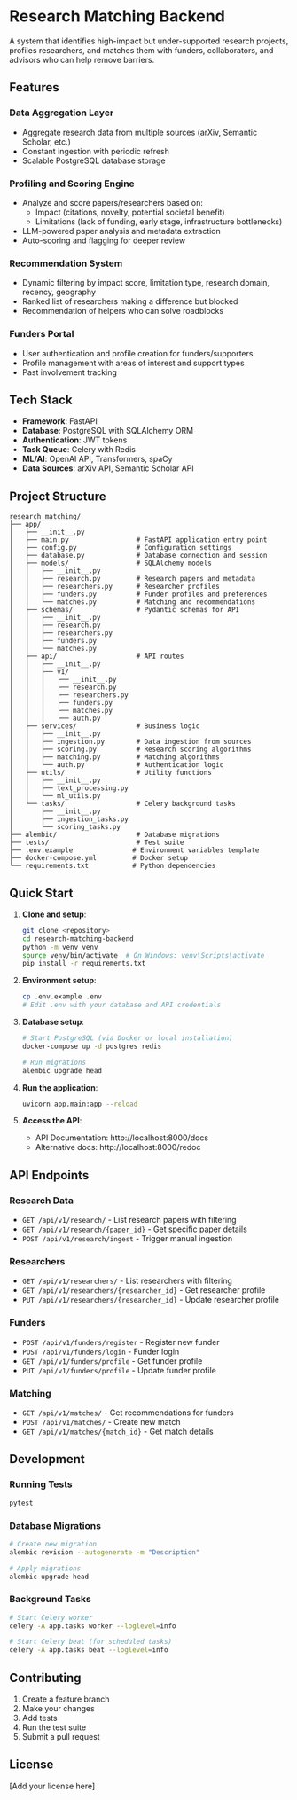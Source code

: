 # Research Matching Backend

A system that identifies high-impact but under-supported research projects, profiles researchers, and matches them with funders, collaborators, and advisors who can help remove barriers.

## Features

### Data Aggregation Layer
- Aggregate research data from multiple sources (arXiv, Semantic Scholar, etc.)
- Constant ingestion with periodic refresh
- Scalable PostgreSQL database storage

### Profiling and Scoring Engine
- Analyze and score papers/researchers based on:
  - Impact (citations, novelty, potential societal benefit)
  - Limitations (lack of funding, early stage, infrastructure bottlenecks)
- LLM-powered paper analysis and metadata extraction
- Auto-scoring and flagging for deeper review

### Recommendation System
- Dynamic filtering by impact score, limitation type, research domain, recency, geography
- Ranked list of researchers making a difference but blocked
- Recommendation of helpers who can solve roadblocks

### Funders Portal
- User authentication and profile creation for funders/supporters
- Profile management with areas of interest and support types
- Past involvement tracking

## Tech Stack

- **Framework**: FastAPI
- **Database**: PostgreSQL with SQLAlchemy ORM
- **Authentication**: JWT tokens
- **Task Queue**: Celery with Redis
- **ML/AI**: OpenAI API, Transformers, spaCy
- **Data Sources**: arXiv API, Semantic Scholar API

## Project Structure

```
research_matching/
├── app/
│   ├── __init__.py
│   ├── main.py                 # FastAPI application entry point
│   ├── config.py               # Configuration settings
│   ├── database.py             # Database connection and session
│   ├── models/                 # SQLAlchemy models
│   │   ├── __init__.py
│   │   ├── research.py         # Research papers and metadata
│   │   ├── researchers.py      # Researcher profiles
│   │   ├── funders.py          # Funder profiles and preferences
│   │   └── matches.py          # Matching and recommendations
│   ├── schemas/                # Pydantic schemas for API
│   │   ├── __init__.py
│   │   ├── research.py
│   │   ├── researchers.py
│   │   ├── funders.py
│   │   └── matches.py
│   ├── api/                    # API routes
│   │   ├── __init__.py
│   │   ├── v1/
│   │   │   ├── __init__.py
│   │   │   ├── research.py
│   │   │   ├── researchers.py
│   │   │   ├── funders.py
│   │   │   ├── matches.py
│   │   │   └── auth.py
│   ├── services/               # Business logic
│   │   ├── __init__.py
│   │   ├── ingestion.py        # Data ingestion from sources
│   │   ├── scoring.py          # Research scoring algorithms
│   │   ├── matching.py         # Matching algorithms
│   │   └── auth.py             # Authentication logic
│   ├── utils/                  # Utility functions
│   │   ├── __init__.py
│   │   ├── text_processing.py
│   │   └── ml_utils.py
│   └── tasks/                  # Celery background tasks
│       ├── __init__.py
│       ├── ingestion_tasks.py
│       └── scoring_tasks.py
├── alembic/                    # Database migrations
├── tests/                      # Test suite
├── .env.example               # Environment variables template
├── docker-compose.yml         # Docker setup
└── requirements.txt           # Python dependencies
```

## Quick Start

1. **Clone and setup**:
   ```bash
   git clone <repository>
   cd research-matching-backend
   python -m venv venv
   source venv/bin/activate  # On Windows: venv\Scripts\activate
   pip install -r requirements.txt
   ```

2. **Environment setup**:
   ```bash
   cp .env.example .env
   # Edit .env with your database and API credentials
   ```

3. **Database setup**:
   ```bash
   # Start PostgreSQL (via Docker or local installation)
   docker-compose up -d postgres redis
   
   # Run migrations
   alembic upgrade head
   ```

4. **Run the application**:
   ```bash
   uvicorn app.main:app --reload
   ```

5. **Access the API**:
   - API Documentation: http://localhost:8000/docs
   - Alternative docs: http://localhost:8000/redoc

## API Endpoints

### Research Data
- `GET /api/v1/research/` - List research papers with filtering
- `GET /api/v1/research/{paper_id}` - Get specific paper details
- `POST /api/v1/research/ingest` - Trigger manual ingestion

### Researchers
- `GET /api/v1/researchers/` - List researchers with filtering
- `GET /api/v1/researchers/{researcher_id}` - Get researcher profile
- `PUT /api/v1/researchers/{researcher_id}` - Update researcher profile

### Funders
- `POST /api/v1/funders/register` - Register new funder
- `POST /api/v1/funders/login` - Funder login
- `GET /api/v1/funders/profile` - Get funder profile
- `PUT /api/v1/funders/profile` - Update funder profile

### Matching
- `GET /api/v1/matches/` - Get recommendations for funders
- `POST /api/v1/matches/` - Create new match
- `GET /api/v1/matches/{match_id}` - Get match details

## Development

### Running Tests
```bash
pytest
```

### Database Migrations
```bash
# Create new migration
alembic revision --autogenerate -m "Description"

# Apply migrations
alembic upgrade head
```

### Background Tasks
```bash
# Start Celery worker
celery -A app.tasks worker --loglevel=info

# Start Celery beat (for scheduled tasks)
celery -A app.tasks beat --loglevel=info
```

## Contributing

1. Create a feature branch
2. Make your changes
3. Add tests
4. Run the test suite
5. Submit a pull request

## License

[Add your license here] 